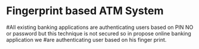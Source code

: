 # Fingerprint based ATM System
#All existing banking applications are authenticating users based on PIN NO or password but this technique is not secured so in propose online banking application we #are authenticating user based on his finger print.
 

